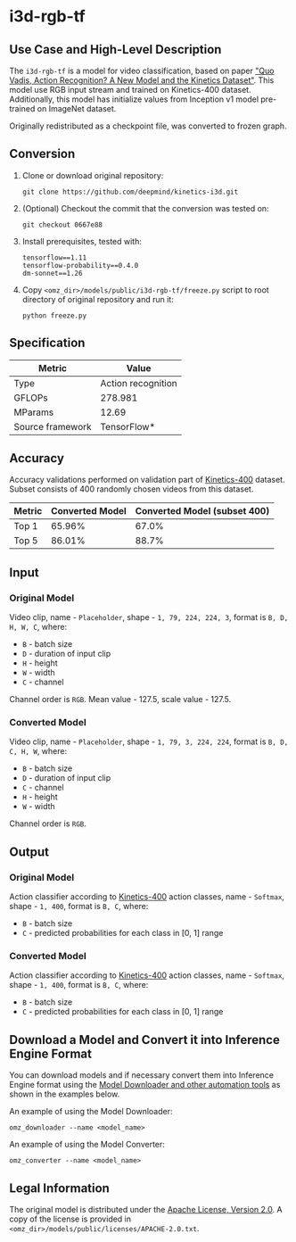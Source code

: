 # i3d-rgb-tf

## Use Case and High-Level Description

The `i3d-rgb-tf` is a model for video classification, based on paper ["Quo Vadis, Action Recognition? A New Model and the Kinetics Dataset"](https://arxiv.org/abs/1705.07750). This model use RGB input stream and trained on Kinetics-400 dataset. Additionally, this model has initialize values from Inception v1 model pre-trained on ImageNet dataset.

Originally redistributed as a checkpoint file, was converted to frozen graph.

## Conversion

1. Clone or download original repository:
    ```
    git clone https://github.com/deepmind/kinetics-i3d.git
    ```
1. (Optional) Checkout the commit that the conversion was tested on:
    ```
    git checkout 0667e88
    ```
1. Install prerequisites, tested with:
    ```
    tensorflow==1.11
    tensorflow-probability==0.4.0
    dm-sonnet==1.26
    ```
1. Copy `<omz_dir>/models/public/i3d-rgb-tf/freeze.py` script to root directory of original repository and run it:
    ```
    python freeze.py
    ```

## Specification

| Metric            | Value              |
|-------------------|--------------------|
| Type              | Action recognition |
| GFLOPs            | 278.981            |
| MParams           | 12.69              |
| Source framework  | TensorFlow\*       |

## Accuracy

Accuracy validations performed on validation part of [Kinetics-400](https://www.deepmind.com/research/open-source/kinetics) dataset.  Subset consists of 400 randomly chosen videos from this dataset.

| Metric | Converted Model | Converted Model (subset 400) |
| ------ | --------------- | ---------------------------- |
| Top 1  | 65.96%          | 67.0%                        |
| Top 5  | 86.01%          | 88.7%                        |

## Input

### Original Model

Video clip, name - `Placeholder`, shape - `1, 79, 224, 224, 3`, format is `B, D, H, W, C`, where:

- `B` - batch size
- `D` - duration of input clip
- `H` - height
- `W` - width
- `C` - channel

Channel order is `RGB`. Mean value - 127.5, scale value - 127.5.

### Converted Model

Video clip, name - `Placeholder`, shape - `1, 79, 3, 224, 224`, format is `B, D, C, H, W`, where:

- `B` - batch size
- `D` - duration of input clip
- `C` - channel
- `H` - height
- `W` - width

Channel order is `RGB`.

## Output

### Original Model

Action classifier according to [Kinetics-400](https://www.deepmind.com/research/open-source/kinetics) action classes, name - `Softmax`, shape - `1, 400`, format is `B, C`, where:

- `B` - batch size
- `C` - predicted probabilities for each class in  [0, 1] range

### Converted Model

Action classifier according to [Kinetics-400](https://www.deepmind.com/research/open-source/kinetics) action classes, name - `Softmax`, shape - `1, 400`, format is `B, C`, where:

- `B` - batch size
- `C` - predicted probabilities for each class in [0, 1] range

## Download a Model and Convert it into Inference Engine Format

You can download models and if necessary convert them into Inference Engine format using the [Model Downloader and other automation tools](../../../tools/model_tools/README.md) as shown in the examples below.

An example of using the Model Downloader:
```
omz_downloader --name <model_name>
```

An example of using the Model Converter:
```
omz_converter --name <model_name>
```

## Legal Information

The original model is distributed under the
[Apache License, Version 2.0](https://raw.githubusercontent.com/deepmind/kinetics-i3d/0667e889a5904b4dc122e0ded4c332f49f8df42c/LICENSE). A copy of the license is provided in `<omz_dir>/models/public/licenses/APACHE-2.0.txt`.
